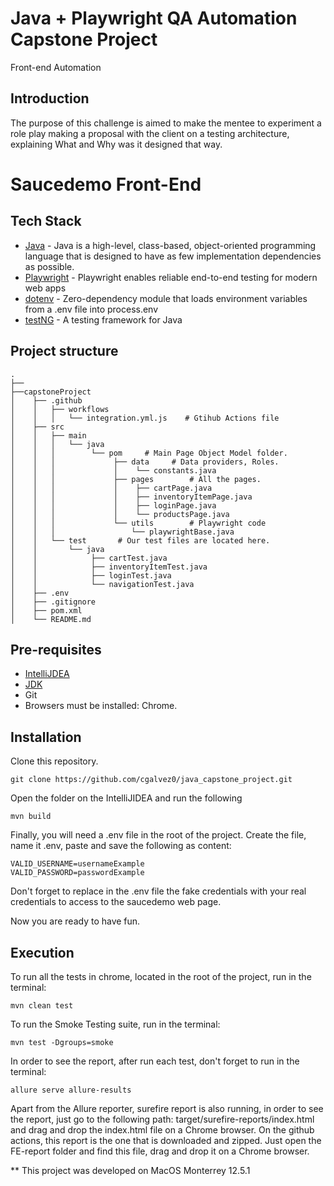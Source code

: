 # Java + Playwright QA Automation Capstone Project
Front-end Automation

## Introduction

The purpose of this challenge is aimed to make the mentee to experiment a role play making a proposal with the client on a testing architecture, explaining What and Why was it designed that way.

# Saucedemo Front-End

## Tech Stack

* [Java](https://www.java.com/en/) - Java is a high-level, class-based, object-oriented programming language that is designed to have as few implementation dependencies as possible.
* [Playwright](https://playwright.dev/) - Playwright enables reliable end-to-end testing for modern web apps
* [dotenv](https://search.maven.org/artifact/com.harium/dotenv/1.0.8/jar) - Zero-dependency module that loads environment variables from a .env file into process.env
* [testNG](https://search.maven.org/artifact/org.testng/testng/7.6.1/jar) - A testing framework for Java

## Project structure
```
.
├──
├──capstoneProject
│    ├── .github
│    │   ├── workflows
│    │   │   └── integration.yml.js    # Gtihub Actions file
│    ├── src		
│    │   ├── main
│    │   │   └── java
│    │   │        └── pom     # Main Page Object Model folder.
│    │   │             ├── data		# Data providers, Roles.
│    │   │             │    └── constants.java
│    │   │             ├── pages		# All the pages.
│    │   │             │    ├── cartPage.java
│    │   │             │    ├── inventoryItemPage.java
│    │   │             │    ├── loginPage.java
│    │   │             │    └── productsPage.java
│    │   │             └── utils		# Playwright code
│    │   │                 └── playwrightBase.java
│    │   └── test		# Our test files are located here.
│    │       └── java
│    │            ├── cartTest.java
│    │	          ├── inventoryItemTest.java
│    │	          ├── loginTest.java
│    │            └── navigationTest.java 
│    ├── .env
│    ├── .gitignore
│    ├── pom.xml
│    └── README.md
```

## Pre-requisites

* [IntelliJDEA](https://www.jetbrains.com/idea/)
* [JDK](https://www.oracle.com/java/technologies/downloads/) 
* Git
* Browsers must be installed: Chrome.

## Installation

Clone this repository.
```
git clone https://github.com/cgalvez0/java_capstone_project.git
```
Open the folder on the IntelliJIDEA and run the following
```
mvn build
```

Finally, you will need a .env file in the root of the project. Create the file, name it .env, paste and save the following as content:
```
VALID_USERNAME=usernameExample
VALID_PASSWORD=passwordExample
```
Don't forget to replace in the .env file the fake credentials with your real credentials to access to the saucedemo web page.

Now you are ready to have fun.

## Execution 

To run all the tests in chrome, located in the root of the project, run in the terminal:
```
mvn clean test
```
To run the Smoke Testing suite, run in the terminal:
```
mvn test -Dgroups=smoke 
```


In order to see the report, after run each test, don't forget to run in the terminal:
```
allure serve allure-results
```
Apart from the Allure reporter, surefire report is also running, in order to see the report, just go to the following path: target/surefire-reports/index.html and drag and drop the index.html file on a Chrome browser. On the github actions, this report is the one that is downloaded and zipped. Just open the FE-report folder and find this file, drag and drop it on a Chrome browser.


** This project was developed on MacOS Monterrey 12.5.1
